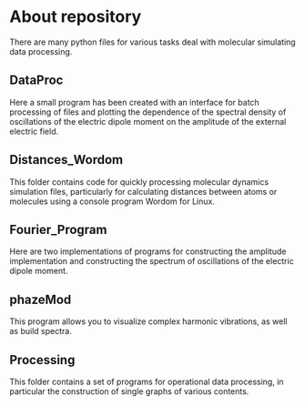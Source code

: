 # About repository

There are many python files for various tasks deal with molecular simulating data processing.

## DataProc
Here a small program has been created with an interface for batch processing of files and plotting the dependence of the spectral density of oscillations of the electric dipole moment on the amplitude of the external electric field.


## Distances_Wordom
This folder contains code for quickly processing molecular dynamics simulation files, particularly for calculating distances between atoms or molecules using a console program Wordom for Linux.


## Fourier_Program
Here are two implementations of programs for constructing the amplitude implementation and constructing the spectrum of oscillations of the electric dipole moment.

## phazeMod
This program allows you to visualize complex harmonic vibrations, as well as build spectra.


## Processing
This folder contains a set of programs for operational data processing, in particular the construction of single graphs of various contents.